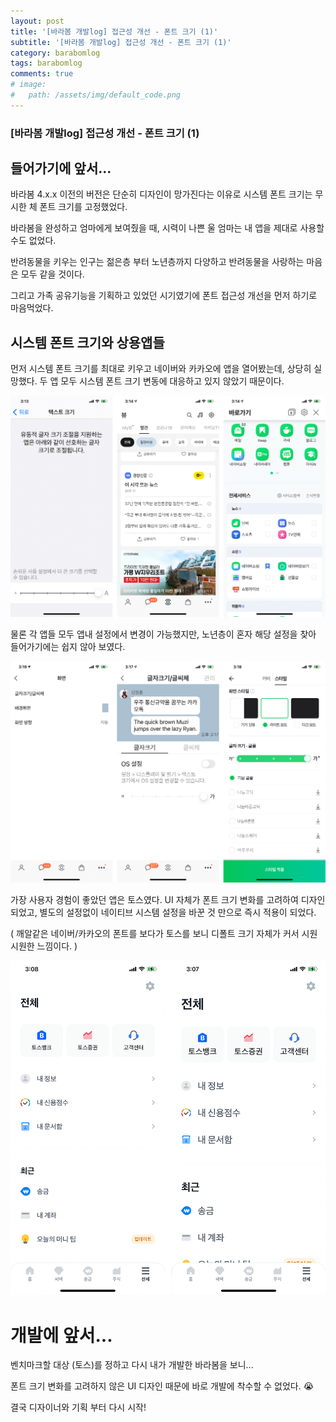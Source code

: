```yaml
---
layout: post
title: '[바라봄 개발log] 접근성 개선 - 폰트 크기 (1)'
subtitle: '[바라봄 개발log] 접근성 개선 - 폰트 크기 (1)'
category: barabomlog
tags: barabomlog
comments: true
# image: 
#   path: /assets/img/default_code.png
---
```


### [바라봄 개발log] 접근성 개선 - 폰트 크기 (1)

## 들어가기에 앞서...

바라봄 4.x.x 이전의 버전은 단순히 디자인이 망가진다는 이유로 시스템 폰트 크기는 무시한 체 폰트 크기를 고정했었다.

바라봄을 완성하고 엄마에게 보여줬을 때, 시력이 나쁜 울 엄마는 내 앱을 제대로 사용할 수도 없었다.

반려동물을 키우는 인구는 젊은층 부터 노년층까지 다양하고 반려동물을 사랑하는 마음은 모두 같을 것이다.

그리고 가족 공유기능을 기획하고 있었던 시기였기에 폰트 접근성 개선을 먼저 하기로 마음먹었다.

## 시스템 폰트 크기와 상용앱들

먼저 시스템 폰트 크기를 최대로 키우고 네이버와 카카오에 앱을 열어봤는데, 상당히 실망했다. 두 앱 모두 시스템 폰트 크기 변동에 대응하고 있지 않았기 때문이다.

![barabom_dev_log.png](/assets/img/post/fontsize01-01.png)
 
 
물론 각 앱들 모두 앱내 설정에서 변경이 가능했지만, 노년층이 혼자 해당 설정을 찾아 들어가기에는 쉽지 않아 보였다.

![barabom_dev_log.png](/assets/img/post/fontsize01-02.png)
 
 
가장 사용자 경험이 좋았던 앱은 토스였다. UI 자체가 폰트 크기 변화를 고려하여 디자인되었고, 별도의 설정없이 네이티브 시스템 설정을 바꾼 것 만으로 즉시 적용이 되었다.

( 깨알같은 네이버/카카오의 폰트를 보다가 토스를 보니 디폴트 크기 자체가 커서 시원 시원한 느낌이다. )

![barabom_dev_log.png](/assets/img/post/fontsize01-03.png)


# 개발에 앞서...

벤치마크할 대상 (토스)를 정하고 다시 내가 개발한 바라봄을 보니... 

폰트 크기 변화를 고려하지 않은 UI 디자인 때문에 바로 개발에 착수할 수 없었다. 😭

결국 디자이너와 기획 부터 다시 시작!